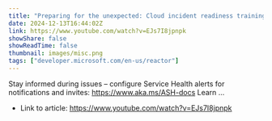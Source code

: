 ```yaml
---
title: "Preparing for the unexpected: Cloud incident readiness training - December 2024"
date: 2024-12-13T16:44:02Z
link: https://www.youtube.com/watch?v=EJs7I8jpnpk
showShare: false
showReadTime: false
thumbnail: images/misc.png
tags: ["developer.microsoft.com/en-us/reactor"]
---
```

Stay informed during issues – configure Service Health alerts for notifications and invites: https://www.aka.ms/ASH-docs Learn ...

- Link to article: https://www.youtube.com/watch?v=EJs7I8jpnpk